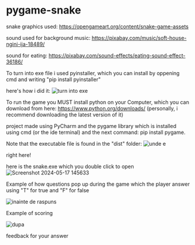 # pygame-snake

snake graphics used: https://opengameart.org/content/snake-game-assets

sound used for background music: https://pixabay.com/music/soft-house-ngini-ija-18489/

sound for eating: https://pixabay.com/sound-effects/eating-sound-effect-36186/


To turn into exe file i used pyinstaller, which you can install by oppening cmd and writing "pip install pyinstaller"

here's how i did it:
![turn into exe](https://github.com/raresh2306/pygame-snake/assets/167786098/e45dd2ba-b5bc-4941-8c02-2888759b389a)



To run the game you MUST install python on your Computer, which you can download from here: https://www.python.org/downloads/ (personally, i recommend downloading the latest version of it)

project made using PyCharm and the pygame library which is installed using cmd (or the ide terminal) and the next command: pip install pygame.





Note that the executable file is found in the "dist" folder:
![unde e](https://github.com/raresh2306/pygame-snake/assets/167786098/76ae099f-4117-4a28-8830-e446702bfa8c)

right here!



here is the snake.exe which you double click to open      
![Screenshot 2024-05-17 145633](https://github.com/raresh2306/pygame-snake/assets/167786098/7abc650f-ca97-406c-83eb-0dd0c785b816)




Example of how questions pop up during the game which the player answer using "T" for true and "F" for false
      
      
![inainte de raspuns](https://github.com/raresh2306/pygame-snake/assets/167786098/3e01f2b9-a3e0-4252-9062-4933c2bae7ba)
      
        
Example of scoring
      
      
![dupa](https://github.com/raresh2306/pygame-snake/assets/167786098/be1361ad-03f1-47d0-947a-ba2ee501e10b)
      
      
feedback for your answer

